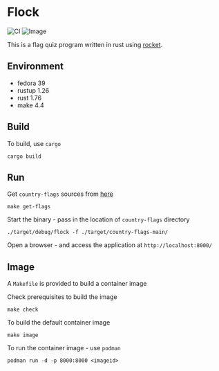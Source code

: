 # Flock

![CI](https://github.com/jostho/flock/actions/workflows/ci.yml/badge.svg)
![Image](https://github.com/jostho/flock/actions/workflows/image.yml/badge.svg)

This is a flag quiz program written in rust using [rocket](https://github.com/rwf2/Rocket).

## Environment

* fedora 39
* rustup 1.26
* rust 1.76
* make 4.4

## Build

To build, use `cargo`

    cargo build

## Run

Get `country-flags` sources from [here](https://github.com/hampusborgos/country-flags)

    make get-flags

Start the binary - pass in the location of `country-flags` directory

    ./target/debug/flock -f ./target/country-flags-main/

Open a browser - and access the application at `http://localhost:8000/`

## Image

A `Makefile` is provided to build a container image

Check prerequisites to build the image

    make check

To build the default container image

    make image

To run the container image - use `podman`

    podman run -d -p 8000:8000 <imageid>
